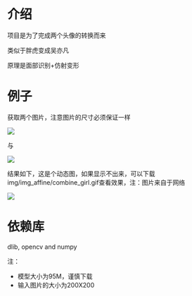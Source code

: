 # 介绍
项目是为了完成两个头像的转换而来

类似于胖虎变成吴亦凡

原理是面部识别+仿射变形

# 例子
获取两个图片，注意图片的尺寸必须保证一样   

![](img/girl.png)    

与

![](img/girl2.png)    

结果如下，这是个动态图，如果显示不出来，可以下载img/img_affine/combine_girl.gif查看效果，注：图片来自于网络

![](img/img_affine/combine_girl.gif)    


# 依赖库
dlib, opencv and numpy

注：
- 模型大小为95M，谨慎下载
- 输入图片的大小为200X200

